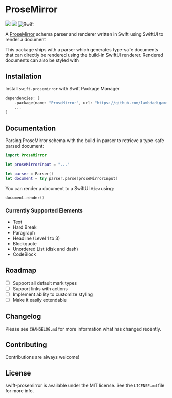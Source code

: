 # ProseMirror

<p align="left">
<img src="https://img.shields.io/apm/l/atomic-design-ui.svg">
<img src="https://img.shields.io/badge/platforms-iOS%2C%20macOS%2C%20watchOS%2C%20tvOS-lightgrey.svg">
<img alt="Swift" src="https://github.com/LambdaDigamma/swift-prosemirror/actions/workflows/swift.yml/badge.svg">
</p>

A [ProseMirror](https://prosemirror.net/) schema parser and renderer written in Swift using SwiftUI to render a document

This package ships with a parser which generates type-safe documents that can directly be rendered using the build-in SwiftUI renderer. Rendered documents can also be styled with

## Installation

Install `swift-prosemirror` with Swift Package Manager

```swift
dependencies: [
    .package(name: "ProseMirror", url: "https://github.com/lambdadigamma/swift-prosemirror", .upToNextMajor(from: "0.0.1")),
    ...
]
```

## Documentation

Parsing ProseMirror schema with the build-in parser to retrieve a type-safe parsed document:

```swift
import ProseMirror

let proseMirrorInput = "..."

let parser = Parser()
let document = try parser.parse(proseMirrorInput)
```

You can render a document to a SwiftUI `View` using:

```swift
document.render()
```

### Currently Supported Elements

- Text
- Hard Break
- Paragraph
- Headline (Level 1 to 3)
- Blockquote
- Unordered List (disk and dash)
- CodeBlock

## Roadmap

- [ ] Support all default mark types
- [ ] Support links with actions
- [ ] Implement ability to customize styling
- [ ] Make it easily extendable

## Changelog

Please see `CHANGELOG.md` for more information what has changed recently.

## Contributing

Contributions are always welcome!

## License

swift-prosemirror is available under the MIT license. See the `LICENSE.md` file for more info.
